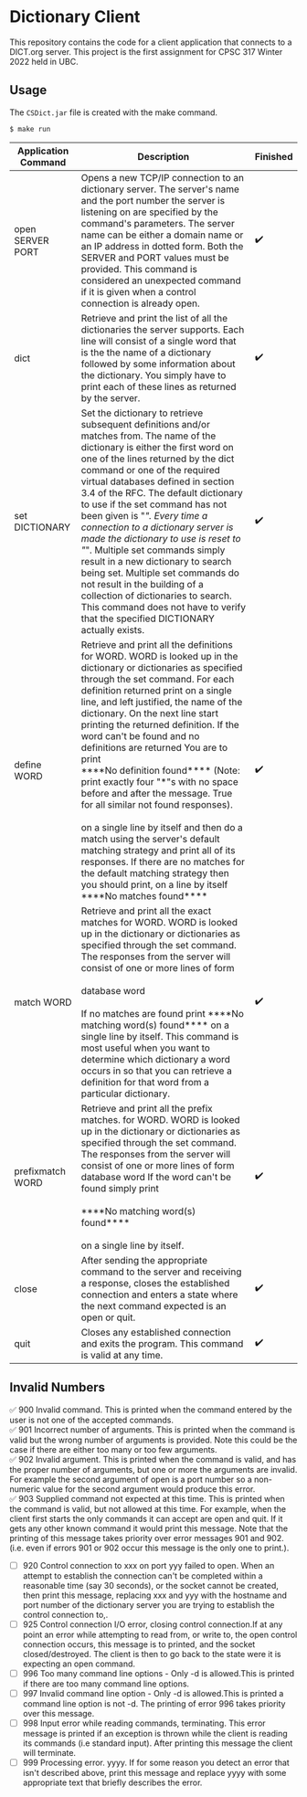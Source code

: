 # Dictionary Client
This repository contains the code for a client application that connects to a DICT.org server. This project is the first assignment for CPSC 317 Winter 2022 held in UBC.

## Usage
The <code>CSDict.jar</code> file is created with the make command. 
``` shell
$ make run
```
| Application Command             | Description | Finished     |
| ------------------------        | ----------- |:-------------|
| open SERVER PORT                | Opens a new TCP/IP connection to an dictionary server. The server's name and the port number the server is listening  on are specified by the command's parameters. The server name can be either a domain name or an IP address in dotted form.  Both the SERVER and PORT values must be provided. This command is considered an unexpected command if it is given when a control connection is already open.| :heavy_check_mark:|
| dict                            | Retrieve and print the list of all the dictionaries the server supports. Each line will consist of a single word that is the the name of a dictionary followed by some information about the dictionary. You simply have to print each of these lines as returned by the server.        | :heavy_check_mark:|
| set DICTIONARY                  | Set the dictionary to retrieve subsequent definitions and/or matches from. The name of the dictionary is either the first word on one of the lines returned by the dict command or one of the required virtual databases defined in section 3.4 of the RFC. The default dictionary to use if the set command has not been given is "*".  Every time a connection to a dictionary server is made the dictionary to use is reset to "*".  Multiple set commands simply result in a new dictionary to search being set. Multiple set commands do not result in the building of a collection of dictionaries to search. This command does not have to verify that the specified DICTIONARY actually exists.       | :heavy_check_mark:|
| define WORD                     | Retrieve and print all the definitions for WORD. WORD is looked up in the dictionary or dictionaries as specified through the set command. For each definition returned print on a single line, and left justified, the name of the dictionary. On the next line start printing the returned definition. If the word can't be found and no definitions are returned You are to print  <br> \*\*\*\*No definition found\*\*\*\*  (Note: print exactly four "*"s with no space before and after the message.  True for all similar not found responses). <br><br> on a single line by itself and then do a match using the server's default matching strategy and print all of its responses. If there are no matches for the default matching strategy then you should print, on a line by itself<br>\*\*\*\*No matches found\*\*\*\*| :heavy_check_mark:|
| match WORD                       | Retrieve and print all the exact matches for WORD. WORD is looked up in the dictionary or dictionaries as specified through the set command. The responses from the server will consist of one or more lines of form<br><br>database word<br><br>If no matches are found print \*\*\*\*No matching word(s) found\*\*\*\* on a single line by itself. This command is most useful when you want to determine which dictionary a word occurs in so that you can retrieve a definition for that word from a particular dictionary.  | :heavy_check_mark:|
| prefixmatch WORD                 | Retrieve and print all the prefix matches. for WORD. WORD is looked up in the dictionary or dictionaries as specified through the set command. The responses from the server will consist of one or more lines of form database word If the word can't be found simply print<br><br>\*\*\*\*No matching word(s) found\*\*\*\* <br><br> on a single line by itself.| :heavy_check_mark:|
| close                            | After sending the appropriate command to the server and receiving a response, closes the established connection and enters a state where the next command expected is an open or quit. | :heavy_check_mark:|
| quit                             | Closes any established connection and exits the program. This command is valid at any time.| :heavy_check_mark:|


## Invalid Numbers
✅ 900 Invalid command. This is printed when the command entered by the user is not one of the accepted commands.  
✅ 901 Incorrect number of arguments. This is printed when the command is valid but the wrong number of arguments is provided. Note this could be the case if there are either too many or too few arguments.  
✅ 902 Invalid argument. This is printed when the command is valid, and has the proper number of arguments, but one or more the arguments are invalid. For example the second argument of open is a port number so a non-numeric value for the second argument would produce this error.  
✅ 903 Supplied command not expected at this time. This is printed when the command is valid, but not allowed at this time. For example, when the client first starts the only commands it can accept are open and quit. If it gets any other known command it would print this message. Note that the printing of this message takes priority over error messages 901 and 902. (i.e. even if errors 901 or 902 occur this message is the only one to print.). 
- [ ] 920 Control connection to xxx on port yyy failed to open. When an attempt to establish the connection can't be completed within a reasonable time (say 30 seconds), or the socket cannot be created, then print this message, replacing xxx and yyy with the hostname and port number of the dictionary server you are trying to establish the control connection to,.
- [ ] 925 Control connection I/O error, closing control connection.If at any point an error while attempting to read from, or write to, the open control connection occurs, this message is to printed, and the socket closed/destroyed. The client is then to go back to the state were it is expecting an open command.
- [ ] 996 Too many command line options - Only -d is allowed.This is printed if there are too many command line options.
- [ ] 997 Invalid command line option - Only -d is allowed.This is printed a command line option is not -d. The printing of error 996 takes priority over this message.
- [ ] 998 Input error while reading commands, terminating. This error message is printed if an exception is thrown while the client is reading its commands (i.e standard input). After printing this message the client will terminate.
- [ ] 999 Processing error. yyyy. If for some reason you detect an error that isn't described above, print this message and replace yyyy with some appropriate text that briefly describes the error.
